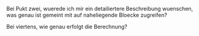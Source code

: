 Bei Pukt zwei, wuerede ich mir ein detailiertere Beschreibung wuenschen, was genau ist gemeint mit auf naheliegende Bloecke zugreifen?

Bei viertens, wie genau erfolgt die Berechnung?

